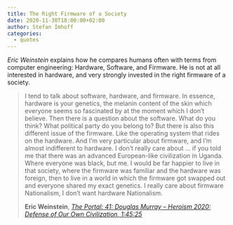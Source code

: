 ```yaml
---
title: The Right Firmware of a Society
date: 2020-11-30T18:00:00+02:00
author: Stefan Imhoff
categories:
  - quotes
---
```


_Eric Weinstein_ explains how he compares humans often with terms from computer engineering: Hardware, Software, and Firmware. He is not at all interested in hardware, and very strongly invested in the right firmware of a society.

> I tend to talk about software, hardware, and firmware. In essence, hardware is your genetics, the melanin content of the skin which everyone seems so fascinated by at the moment which I don’t believe. Then there is a question about the software. What do you think? What political party do you belong to? But there is also this different issue of the firmware. Like the operating system that rides on the hardware. And I’m very particular about firmware, and I’m almost indifferent to hardware. I don’t really care about … if you told me that there was an advanced European-like civilization in Uganda. Where everyone was black, but me. I would be far happier to live in that society, where the firmware was familiar and the hardware was foreign, then to live in a world in which the firmware got swapped out and everyone shared my exact genetics. I really care about firmware Nationalism, I don’t want hardware Nationalism.
>
> **Eric Weinstein**, _[The Portal: 41: Douglas Murray – Heroism 2020: Defense of Our Own Civilization, 1:45:25](https://podcasts.apple.com/de/podcast/the-portal/id1469999563?i=1000495880717)_
